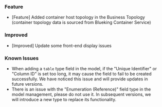 ### Feature

- [Feature] Added container host topology in the Business Topology (container topology data is sourced from Blueking Container Service)

### Improved

- [Improved] Update some front-end display issues

### Known Issues

- When adding a `table` type field in the model, if the "Unique Identifier" or "Column ID" is set too long, it may cause the field to fail to be created successfully. We have noticed this issue and will provide updates in future versions.
- There is an issue with the "Enumeration (Reference)" field type in the model management, please do not use it. In subsequent versions, we will introduce a new type to replace its functionality.
